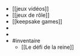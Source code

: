 - [[jeux vidéos]]
- [[jeux de rôle]]
- [[keepsake games]]
-
-
- #inventaire
	- [[Le défi de la reine]]